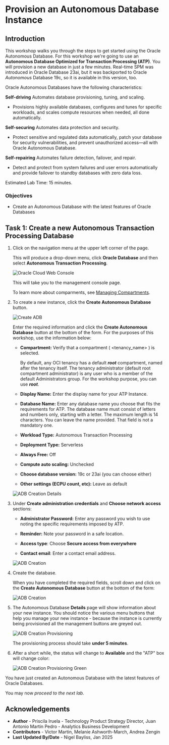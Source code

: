 # Provision an Autonomous Database Instance

## Introduction

This workshop walks you through the steps to get started using the Oracle Autonomous Database. For this workshop we're going to use an  **Autonomous Database Optimized for Transaction Processing (ATP)**. You will provision a new database in just a few minutes. Real-time SPM was introduced in Oracle Database 23ai, but it was backported to Oracle _Autonomous_ Database 19c, so it is available in this version, too.

Oracle Autonomous Databases have the following characteristics:

**Self-driving**
Automates database provisioning, tuning, and scaling.

- Provisions highly available databases, configures and tunes for specific workloads, and scales compute resources when needed, all done automatically.

**Self-securing**
Automates data protection and security.

- Protect sensitive and regulated data automatically, patch your database for security vulnerabilities, and prevent unauthorized access—all with Oracle Autonomous Database.

**Self-repairing**
Automates failure detection, failover, and repair.

- Detect and protect from system failures and user errors automatically and provide failover to standby databases with zero data loss.

Estimated Lab Time: 15 minutes.

### Objectives 
- Create an Autonomous Database with the latest features of Oracle Databases

## Task 1: Create a new Autonomous Transaction Processing Database

1. Click on the navigation menu at the upper left corner of the page.

    This will produce a drop-down menu, click **Oracle Database** and then select **Autonomous Transaction Processing**.

    ![Oracle Cloud Web Console](./images/prov-1.png " ")

    This will take you to the management console page.

    To learn more about comparments, see [Managing Compartments](https://docs.cloud.oracle.com/en-us/iaas/Content/Identity/Tasks/managingcompartments.htm).
    
2. To create a new instance, click the **Create Autonomous Database** button.

    ![Create ADB](./images/prov-2.png)

    Enter the required information and click the **Create Autonomous Database** button at the bottom of the form. For the purposes of this workshop, use the information below:

    - **Compartment:** Verify that a compartment ( &lt;tenancy_name&gt; ) is selected.

        By default, any OCI tenancy has a default ***root*** compartment, named after the tenancy itself. The tenancy administrator (default root compartment administrator) is any user who is a member of the default Administrators group. For the workshop purpose, you can use ***root***.

    - **Display Name:** Enter the display name for your ATP Instance.
    
    - **Database Name:** Enter any database name you choose that fits the requirements for ATP. The database name must consist of letters and numbers only, starting with a letter. The maximum length is 14 characters. You can leave the name provided. That field is not a mandatory one.
    - **Workload Type:** Autonomous Transaction Processing  
    
    - **Deployment Type:** Serverless
    
    - **Always Free:** Off

    - **Compute auto scaling:** Unchecked

    - **Choose database version:** 19c or 23ai (you can choose either)

    - **Other settings (ECPU count, etc):** Leave as default

    ![ADB Creation Details](./images/prov-3.png)

3. Under **Create administration credentials** and **Choose network access** sections:

    - **Administrator Password:** Enter any password you wish to use noting the specific requirements imposed by ATP.
    
    - **Reminder:** Note your password in a safe location.

    - **Access type**: Choose **Secure access from everywhere**

    - **Contact email**: Enter a contact email address.

    ![ADB Creation](./images/prov-4.png)

4. Create the database.

    When you have completed the required fields, scroll down and click on the **Create Autonomous Database** button at the bottom of the form:

    ![ADB Creation](./images/prov-5.png)

5. The Autonomous Database **Details** page will show information about your new instance. You should notice the various menu buttons that help you manage your new instance - because the instance is currently being provisioned all the management buttons are greyed out.

    ![ADB Creation Provisioning](./images/prov-6.png)

    The provisioning process should take **under 5 minutes**.

6. After a short while, the status will change to **Available** and the "ATP" box will change color:

    ![ADB Creation Provisioning Green](./images/prov-7.png)

You have just created an Autonomous Database with the latest features of Oracle Databases.

You may now *proceed to the next lab.*

## Acknowledgements

- **Author** - Priscila Iruela - Technology Product Strategy Director, Juan Antonio Martin Pedro - Analytics Business Development
- **Contributors** - Victor Martin, Melanie Ashworth-March, Andrea Zengin
- **Last Updated By/Date** - Nigel Bayliss, Jan 2025
